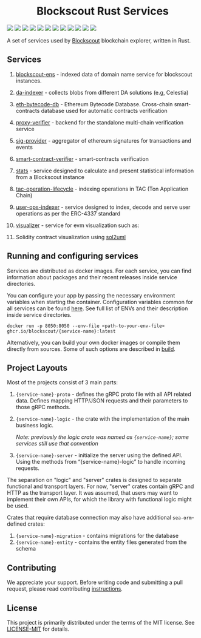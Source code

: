 <h1 align="center">Blockscout Rust Services</h1>

<a href="https://github.com/blockscout/blockscout-rs/actions/workflows/bens.yml">
   <img src="https://img.shields.io/github/actions/workflow/status/blockscout/blockscout-rs/bens.yml?branch=main&label=blockscout-ens&logo=github&style=flat-square"><!--
--></a>
<a href="https://github.com/blockscout/blockscout-rs/actions/workflows/da-indexer.yml">
   <img src="https://img.shields.io/github/actions/workflow/status/blockscout/blockscout-rs/da-indexer.yml?branch=main&label=da-indexer&logo=github&style=flat-square"><!--
--></a>
<a href="https://github.com/blockscout/blockscout-rs/actions/workflows/eth-bytecode-db.yml">
   <img src="https://img.shields.io/github/actions/workflow/status/blockscout/blockscout-rs/eth-bytecode-db.yml?branch=main&label=eth-bytecode-db&logo=github&style=flat-square"><!--
--></a>
<a href="https://github.com/blockscout/blockscout-rs/actions/workflows/proxy-verifier.yml">
   <img src="https://img.shields.io/github/actions/workflow/status/blockscout/blockscout-rs/proxy-verifier.yml?branch=main&label=proxy-verifier&logo=github&style=flat-square"><!--
--></a>
<a href="https://github.com/blockscout/blockscout-rs/actions/workflows/sig-provider.yml">
   <img src="https://img.shields.io/github/actions/workflow/status/blockscout/blockscout-rs/sig-provider.yml?branch=main&label=sig-provider&logo=github&style=flat-square"><!--
--></a>
<a href="https://github.com/blockscout/blockscout-rs/actions/workflows/smart-contract-verifier.yml">
   <img src="https://img.shields.io/github/actions/workflow/status/blockscout/blockscout-rs/smart-contract-verifier.yml?branch=main&label=smart-contract-verifier&logo=github&style=flat-square"><!--
--></a>
<a href="https://github.com/blockscout/blockscout-rs/actions/workflows/stats.yml">
   <img src="https://img.shields.io/github/actions/workflow/status/blockscout/blockscout-rs/stats.yml?branch=main&label=stats&logo=github&style=flat-square"><!--
--></a>
<a href="https://github.com/blockscout/blockscout-rs/actions/workflows/tac-operation-lifecycle.yml">
   <img src="https://img.shields.io/github/actions/workflow/status/blockscout/blockscout-rs/tac-operation-lifecycle.yml?branch=main&label=tac-operation-lifecycle&logo=github&style=flat-square"><!--
--></a>
<a href="https://github.com/blockscout/blockscout-rs/actions/workflows/user-ops-indexer.yml">
   <img src="https://img.shields.io/github/actions/workflow/status/blockscout/blockscout-rs/user-ops-indexer.yml?branch=main&label=user-ops-indexer&logo=github&style=flat-square"><!--
--></a>
<a href="https://github.com/blockscout/blockscout-rs/actions/workflows/visualizer.yml">
   <img src="https://img.shields.io/github/actions/workflow/status/blockscout/blockscout-rs/visualizer.yml?branch=main&label=visualizer&logo=github&style=flat-square"><!--
--></a>
<a href="https://github.com/blockscout/blockscout-rs/actions/workflows/multichain-search.yml">
   <img src="https://img.shields.io/github/actions/workflow/status/blockscout/blockscout-rs/multichain-search.yml?branch=main&label=multichain-search&logo=github&style=flat-square"><!--
--></a>
<a href="https://github.com/blockscout/blockscout-rs/actions/workflows/libs.yml">
   <img src="https://img.shields.io/github/actions/workflow/status/blockscout/blockscout-rs/libs.yml?branch=main&label=libs&logo=github&style=flat-square"><!--
--></a>


A set of services used by [Blockscout](https://blockscout.com/) blockchain explorer, written in Rust.

## Services

1. [blockscout-ens](blockscout-ens) - indexed data of domain name service for blockscout instances.

2. [da-indexer](da-indexer) - collects blobs from different DA solutions (e.g, Celestia) 

3. [eth-bytecode-db](eth-bytecode-db/) - Ethereum Bytecode Database. Cross-chain smart-contracts database used for automatic contracts verification

4. [proxy-verifier](proxy-verifier) - backend for the standalone multi-chain verification service

5. [sig-provider](sig-provider/) - aggregator of ethereum signatures for transactions and events

6. [smart-contract-verifier](smart-contract-verifier/) - smart-contracts verification

7. [stats](stats) - service designed to calculate and present statistical information from a Blockscout instance

8. [tac-operation-lifecycle](tac-operation-lifecycle/) - indexing operations in TAC (Ton Application Chain)

9. [user-ops-indexer](user-ops-indexer) - service designed to index, decode and serve user operations as per the ERC-4337 standard

10. [visualizer](visualizer/) - service for evm visualization such as:
   1. Solidity contract visualization using [sol2uml](https://www.npmjs.com/package/sol2uml)

## Running and configuring services

Services are distributed as docker images. For each service, you can find information about packages and their recent releases
inside service directories.

You can configure your app by passing the necessary environment variables when starting the container. 
Configuration variables common for all services can be found [here](docs/common-envs.md).
See full list of ENVs and their description inside service directories.

```shell
docker run -p 8050:8050 --env-file <path-to-your-env-file> ghcr.io/blockscout/{service-name}:latest 
```

Alternatively, you can build your own docker images or compile them directly from sources. 
Some of such options are described in [build](docs/build.md).

## Project Layouts

Most of the projects consist of 3 main parts:
1. `{service-name}-proto` - defines the gRPC proto file with all API related data.
   Defines mapping HTTP/JSON requests and their parameters to those gRPC methods.
2. `{service-name}-logic` - the crate with the implementation of the main business logic.
    
    _Note: previously the logic crate was named as `{service-name}`; 
    some services still use that convention_

3. `{service-name}-server` - initialize the server using the defined API.
    Using the methods from “{service-name}-logic” to handle incoming requests.

The separation on "logic" and "server" crates is designed to separate functional and transport layers.
For now, "server" crates contain gRPC and HTTP as the transport layer. 
It was assumed, that users may want to implement their own APIs, for which the library with functional logic might be used.

Crates that require database connection may also have additional `sea-orm`-defined crates:
1. `{service-name}-migration` - contains migrations for the database
2. `{service-name}-entity` - contains the entity files generated from the schema 

## Contributing

We appreciate your support. Before writing code and submitting a pull request, please read contributing [instructions](CONTRIBUTING.md).


## License


This project is primarily distributed under the terms of the MIT license. See [LICENSE-MIT](LICENSE-MIT) for details.
